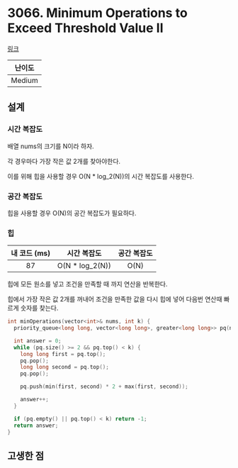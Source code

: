 # 3066. Minimum Operations to Exceed Threshold Value II

[링크](https://leetcode.com/problems/minimum-operations-to-exceed-threshold-value-ii/description/)

| 난이도 |
| :----: |
| Medium |

## 설계

### 시간 복잡도

배열 nums의 크기를 N이라 하자.

각 경우마다 가장 작은 값 2개를 찾아야한다.

이를 위해 힙을 사용할 경우 O(N \* log_2(N))의 시간 복잡도를 사용한다.

### 공간 복잡도

힙을 사용할 경우 O(N)의 공간 복잡도가 필요하다.

### 힙

| 내 코드 (ms) |   시간 복잡도    | 공간 복잡도 |
| :----------: | :--------------: | :---------: |
|      87      | O(N \* log_2(N)) |    O(N)     |

힙에 모든 원소를 넣고 조건을 만족할 때 까지 연산을 반복한다.

힙에서 가장 작은 값 2개를 꺼내어 조건을 만족한 값을 다시 힙에 넣어 다음번 연산때 빠르게 숫자를 찾는다.

```cpp
int minOperations(vector<int>& nums, int k) {
  priority_queue<long long, vector<long long>, greater<long long>> pq(nums.begin(), nums.end());

  int answer = 0;
  while (pq.size() >= 2 && pq.top() < k) {
    long long first = pq.top();
    pq.pop();
    long long second = pq.top();
    pq.pop();

    pq.push(min(first, second) * 2 + max(first, second));

    answer++;
  }

  if (pq.empty() || pq.top() < k) return -1;
  return answer;
}
```

## 고생한 점
